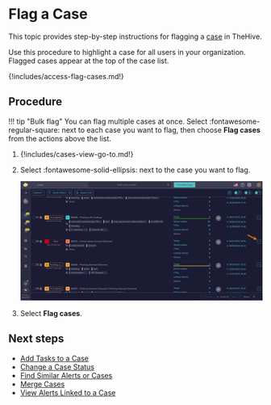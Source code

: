 # Flag a Case

This topic provides step-by-step instructions for flagging a [case](about-cases.md) in TheHive.

Use this procedure to highlight a case for all users in your organization. Flagged cases appear at the top of the case list.

{!includes/access-flag-cases.md!}

<h2>Procedure</h2>

!!! tip "Bulk flag"
    You can flag multiple cases at once. Select :fontawesome-regular-square: next to each case you want to flag, then choose **Flag cases** from the actions above the list.

1. {!includes/cases-view-go-to.md!}

2. Select :fontawesome-solid-ellipsis: next to the case you want to flag.

    ![Actions cases list](../../../images/user-guides/analyst-corner/cases/actions-case-list.png)

3. Select **Flag cases**.

<h2>Next steps</h2>

* [Add Tasks to a Case](add-tasks-to-a-case.md)
* [Change a Case Status](change-status-case.md)
* [Find Similar Alerts or Cases](find-similar-alerts-cases.md)
* [Merge Cases](merge-cases.md)
* [View Alerts Linked to a Case](view-alerts-linked-to-a-case.md)